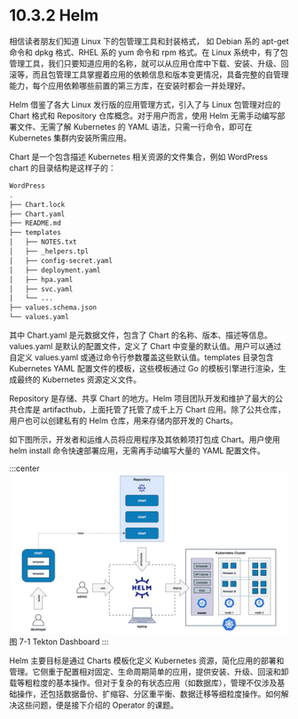 # 10.3.2 Helm

相信读者朋友们知道 Linux 下的包管理工具和封装格式， 如 Debian 系的 apt-get 命令和 dpkg 格式、RHEL 系的 yum 命令和 rpm 格式。在 Linux 系统中，有了包管理工具，我们只要知道应用的名称，就可以从应用仓库中下载、安装、升级、回滚等，而且包管理工具掌握着应用的依赖信息和版本变更情况，具备完整的自管理能力，每个应用依赖哪些前置的第三方库，在安装时都会一并处理好。

Helm 借鉴了各大 Linux 发行版的应用管理方式，引入了与 Linux 包管理对应的 Chart 格式和 Repository 仓库概念。对于用户而言，使用 Helm 无需手动编写部署文件、无需了解 Kubernetes 的 YAML 语法，只需一行命令，即可在 Kubernetes 集群内安装所需应用。

Chart 是一个包含描述 Kubernetes 相关资源的文件集合，例如 WordPress chart 的目录结构是这样子的：

```bash
WordPress
.
├── Chart.lock
├── Chart.yaml
├── README.md
├── templates
│   ├── NOTES.txt
│   ├── _helpers.tpl
│   ├── config-secret.yaml
│   ├── deployment.yaml
│   ├── hpa.yaml
│   ├── svc.yaml
│   └── ...
├── values.schema.json
└── values.yaml
```

其中 Chart.yaml 是元数据文件，包含了 Chart 的名称、版本、描述等信息。values.yaml 是默认的配置文件，定义了 Chart 中变量的默认值。用户可以通过自定义 values.yaml 或通过命令行参数覆盖这些默认值。templates 目录包含 Kubernetes YAML 配置文件的模板，这些模板通过 Go 的模板引擎进行渲染，生成最终的 Kubernetes 资源定义文件。

Repository 是存储、共享 Chart 的地方。Helm 项目团队开发和维护了最大的公共仓库是 artifacthub，上面托管了托管了成千上万 Chart 应用。除了公共仓库，用户也可以创建私有的 Helm 仓库，用来存储内部开发的 Charts。

如下图所示，开发者和运维人员将应用程序及其依赖项打包成 Chart。用户使用 helm install 命令快速部署应用，无需再手动编写大量的 YAML 配置文件。

:::center
  ![](../assets/helm.webp)<br/>
  图 7-1 Tekton Dashboard
:::

Helm 主要目标是通过 Charts 模板化定义 Kubernetes 资源，简化应用的部署和管理。它侧重于配置相对固定、生命周期简单的应用，提供安装、升级、回滚和卸载等粗粒度的基本操作。但对于复杂的有状态应用（如数据库），管理不仅涉及基础操作，还包括数据备份、扩缩容、分区重平衡、数据迁移等细粒度操作。如何解决这些问题，便是接下介绍的 Operator 的课题。

